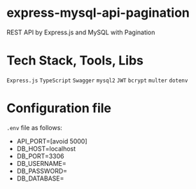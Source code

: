 # express-mysql-api-pagination
REST API by Express.js and MySQL with Pagination

# Tech Stack, Tools, Libs
`Express.js` `TypeScript` `Swagger` `mysql2` `JWT` `bcrypt` `multer` `dotenv`

# Configuration file
`.env` file as follows:

<ul>
<li>API_PORT=[avoid 5000]</li>
<li>DB_HOST=localhost</li>
<li>DB_PORT=3306</li>
<li>DB_USERNAME=</li>
<li>DB_PASSWORD=</li>
<li>DB_DATABASE=</li>
</ul>
